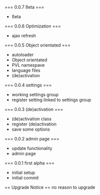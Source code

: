 === 0.0.7 ßeta  ===
* ßeta

=== 0.0.6 Optimization  ===
* ajax refresh

=== 0.0.5 Object orientated  ===
* autoloader
* Object orientated
* PVL namespave
* language files
* (de)activation

=== 0.0.4 settings ===
* working settings group
* register setting linked to settings group

=== 0.0.3 (de)activation ===
* (de)activation class
* register (de)activation
* save some options

=== 0.0.2 admin page ===
* update functionality
* admin page

=== 0.0.1 first alpha ===
* initial setup
* initial commit

== Upgrade Notice ==
no reason to upgrade

